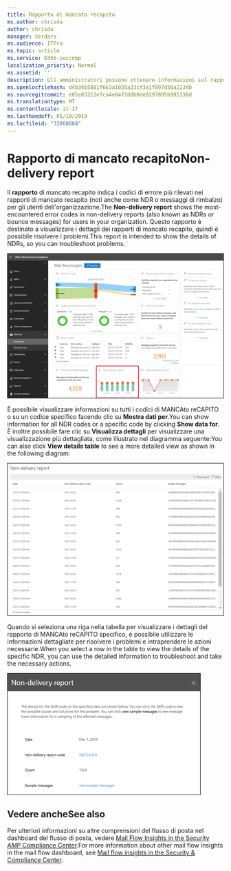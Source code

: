 ```yaml
---
title: Rapporto di mancato recapito
ms.author: chrisda
author: chrisda
manager: serdars
ms.audience: ITPro
ms.topic: article
ms.service: O365-seccomp
localization_priority: Normal
ms.assetid: ''
description: Gli amministratori possono ottenere informazioni sul rapporto di mancato recapito nel dashboard del flusso di posta elettronica nel centro sicurezza & Compliance.
ms.openlocfilehash: d4b34b5801f663a1028a23cf3a1f897d56a2239b
ms.sourcegitcommit: e05e83212e7ca4e84f2ddb0de0297895b995338d
ms.translationtype: MT
ms.contentlocale: it-IT
ms.lasthandoff: 05/10/2019
ms.locfileid: "33868604"
---
```

# <a name="non-delivery-report"></a><span data-ttu-id="9eba0-103">Rapporto di mancato recapito</span><span class="sxs-lookup"><span data-stu-id="9eba0-103">Non-delivery report</span></span>

<span data-ttu-id="9eba0-104">Il **rapporto** di mancato recapito indica i codici di errore più rilevati nei rapporti di mancato recapito (noti anche come NDR o messaggi di rimbalzo) per gli utenti dell'organizzazione.</span><span class="sxs-lookup"><span data-stu-id="9eba0-104">The **Non-delivery report** shows the most-encountered error codes in non-delivery reports (also known as NDRs or bounce messages) for users in your organization.</span></span> <span data-ttu-id="9eba0-105">Questo rapporto è destinato a visualizzare i dettagli dei rapporti di mancato recapito, quindi è possibile risolvere i problemi.</span><span class="sxs-lookup"><span data-stu-id="9eba0-105">This report is intended to show the details of NDRs, so you can troubleshoot problems.</span></span>

![Il rapporto di mancato recapito nel dashboard del flusso di posta elettronica nel centro sicurezza & Compliance](media/non-delivery-report-selected.png)

<span data-ttu-id="9eba0-107">È possibile visualizzare informazioni su tutti i codici di MANCAto reCAPITO o su un codice specifico facendo clic su **Mostra dati per**.</span><span class="sxs-lookup"><span data-stu-id="9eba0-107">You can show information for all NDR codes or a specific code by clicking **Show data for**.</span></span> <span data-ttu-id="9eba0-108">È inoltre possibile fare clic su **Visualizza dettagli** per visualizzare una visualizzazione più dettagliata, come illustrato nel diagramma seguente:</span><span class="sxs-lookup"><span data-stu-id="9eba0-108">You can also click **View details table** to see a more detailed view as shown in the following diagram:</span></span>

![Visualizzare la tabella dei dettagli nel rapporto di mancato recapito](media/non-delivery-report-view-details-table.png)

<span data-ttu-id="9eba0-110">Quando si seleziona una riga nella tabella per visualizzare i dettagli del rapporto di MANCAto reCAPITO specifico, è possibile utilizzare le informazioni dettagliate per risolvere i problemi e intraprendere le azioni necessarie.</span><span class="sxs-lookup"><span data-stu-id="9eba0-110">When you select a row in the table to view the details of the specific NDR, you can use the detailed information to troubleshoot and take the necessary actions.</span></span>

![Selezionare una riga nella tabella Details del rapporto di mancato recapito](media/non-delivery-report-details-table-select-row.png)

## <a name="see-also"></a><span data-ttu-id="9eba0-112">Vedere anche</span><span class="sxs-lookup"><span data-stu-id="9eba0-112">See also</span></span>

<span data-ttu-id="9eba0-113">Per ulteriori informazioni su altre comprensioni del flusso di posta nel dashboard del flusso di posta, vedere [Mail Flow Insights in the Security _AMP_ Compliance Center](mail-flow-insights-v2.md).</span><span class="sxs-lookup"><span data-stu-id="9eba0-113">For more information about other mail flow insights in the mail flow dashboard, see [Mail flow insights in the Security & Compliance Center](mail-flow-insights-v2.md).</span></span>

